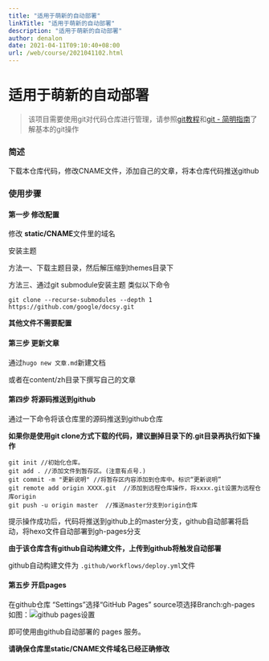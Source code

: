 ```yaml
---
title: "适用于萌新的自动部署"
linkTitle: "适用于萌新的自动部署"
description: "适用于萌新的自动部署"
author: denalon
date: 2021-04-11T09:10:40+08:00
url: /web/course/2021041102.html
---
```



# 适用于萌新的自动部署

> 该项目需要使用git对代码仓库进行管理，请参照[git教程](http://library.ufs.pub/web/course/git.html)和[git - 简明指南](https://www.runoob.com/manual/git-guide/)了解基本的git操作

### 简述
下载本仓库代码，修改CNAME文件，添加自己的文章，将本仓库代码推送github

### 使用步骤


#### 第一步 修改配置

修改 **static/CNAME**文件里的域名

安装主题 

方法一、下载主题目录，然后解压缩到themes目录下

方法三、通过git submodule安装主题 类似以下命令

`git clone --recurse-submodules --depth 1 https://github.com/google/docsy.git`

**其他文件不需要配置**


#### 第三步 更新文章

通过`hugo new 文章.md`新建文档

或者在content/zh目录下撰写自己的文章

#### 第四步 将源码推送到github

通过一下命令将该仓库里的源码推送到github仓库

**如果你是使用git clone方式下载的代码，建议删掉目录下的.git目录再执行如下操作**

```
git init //初始化仓库。
git add . //添加文件到暂存区。(注意有点号.)
git commit -m "更新说明" //将暂存区内容添加到仓库中。标识“更新说明”
git remote add origin XXXX.git  //添加到远程仓库操作，将xxxx.git设置为远程仓库origin
git push -u origin master  //推送master分支到origin仓库

```

提示操作成功后，代码将推送到github上的master分支，github自动部署将启动，将hexo文件自动部署到gh-pages分支

**由于该仓库含有github自动构建文件，上传到github将触发自动部署**

github自动构建文件为 `.github/workflows/deploy.yml`文件

#### 第五步 开启pages

在github仓库 “Settings”选择“GitHub Pages” source项选择Branch:gh-pages
如图：![github pages设置](https://base.oribos.city/images/2020/10/20201022095332.png)

即可使用由github自动部署的 pages 服务。

**请确保仓库里static/CNAME文件域名已经正确修改**
